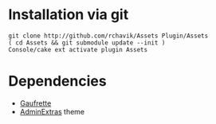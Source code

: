 # Installation via git

	git clone http://github.com/rchavik/Assets Plugin/Assets
	( cd Assets && git submodule update --init )
	Console/cake ext activate plugin Assets

# Dependencies

- [Gaufrette](https://github.com/Knplabs/Gaufrette)
- [AdminExtras](http://github.com/rchavik/AdminExtras) theme
